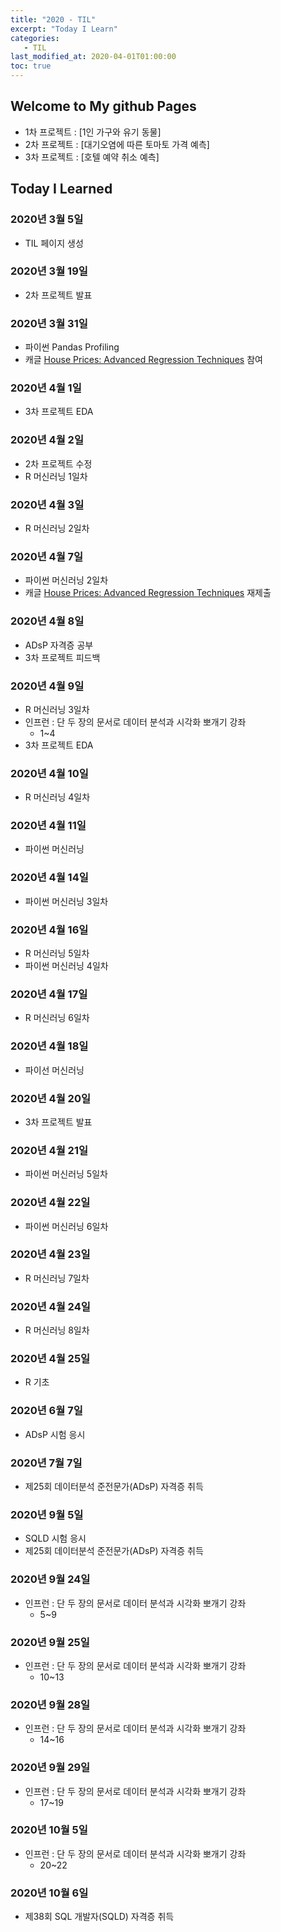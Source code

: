 ```yaml
---
title: "2020 - TIL"
excerpt: "Today I Learn"
categories: 
   - TIL
last_modified_at: 2020-04-01T01:00:00
toc: true
---
```


## Welcome to My github Pages

- 1차 프로젝트 : [1인 가구와 유기 동물]
- 2차 프로젝트 : [대기오염에 따른 토마토 가격 예측]
- 3차 프로젝트 : [호텔 예약 취소 예측]

## Today I Learned

### 2020년 3월 5일
- TIL 페이지 생성

### 2020년 3월 19일
- 2차 프로젝트 발표

### 2020년 3월 31일
- 파이썬 Pandas Profiling
- 캐글 [House Prices: Advanced Regression Techniques](https://www.kaggle.com/c/house-prices-advanced-regression-techniques/overview) 참여

### 2020년 4월 1일
- 3차 프로젝트 EDA

### 2020년 4월 2일
- 2차 프로젝트 수정
- R 머신러닝 1일차

### 2020년 4월 3일
- R 머신러닝 2일차

### 2020년 4월 7일
- 파이썬 머신러닝 2일차
- 캐글 [House Prices: Advanced Regression Techniques](https://www.kaggle.com/c/house-prices-advanced-regression-techniques/overview) 재제출

### 2020년 4월 8일
- ADsP 자격증 공부 
- 3차 프로젝트 피드백

### 2020년 4월 9일
- R 머신러닝 3일차
- 인프런 : 단 두 장의 문서로 데이터 분석과 시각화 뽀개기 강좌
    - 1~4
- 3차 프로젝트 EDA 

### 2020년 4월 10일
- R 머신러닝 4일차

### 2020년 4월 11일
- 파이썬 머신러닝

### 2020년 4월 14일
- 파이썬 머신러닝 3일차

### 2020년 4월 16일
- R 머신러닝 5일차
- 파이썬 머신러닝 4일차

### 2020년 4월 17일
- R 머신러닝 6일차

### 2020년 4월 18일
- 파이선 머신러닝

### 2020년 4월 20일
- 3차 프로젝트 발표

### 2020년 4월 21일
- 파이썬 머신러닝 5일차

### 2020년 4월 22일
- 파이썬 머신러닝 6일차

### 2020년 4월 23일
- R 머신러닝 7일차

### 2020년 4월 24일
- R 머신러닝 8일차

### 2020년 4월 25일
- R 기초

### 2020년 6월 7일
- ADsP 시험 응시

### 2020년 7월 7일
- 제25회 데이터분석 준전문가(ADsP) 자격증 취득

### 2020년 9월 5일
- SQLD 시험 응시
- 제25회 데이터분석 준전문가(ADsP) 자격증 취득

### 2020년 9월 24일
- 인프런 : 단 두 장의 문서로 데이터 분석과 시각화 뽀개기 강좌
    - 5~9

### 2020년 9월 25일
- 인프런 : 단 두 장의 문서로 데이터 분석과 시각화 뽀개기 강좌
    - 10~13

### 2020년 9월 28일
- 인프런 : 단 두 장의 문서로 데이터 분석과 시각화 뽀개기 강좌
    - 14~16

### 2020년 9월 29일
- 인프런 : 단 두 장의 문서로 데이터 분석과 시각화 뽀개기 강좌
    - 17~19

### 2020년 10월 5일
- 인프런 : 단 두 장의 문서로 데이터 분석과 시각화 뽀개기 강좌
    - 20~22

### 2020년 10월 6일
- 제38회 SQL 개발자(SQLD) 자격증 취득
